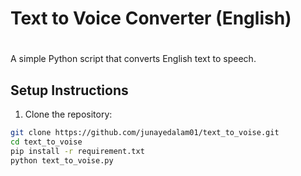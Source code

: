 # Text to Voice Converter (English)
#

A simple Python script that converts English text to speech.

## Setup Instructions

1. Clone the repository:
```bash
git clone https://github.com/junayedalam01/text_to_voise.git
cd text_to_voise
pip install -r requirement.txt
python text_to_voise.py


